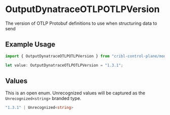 # OutputDynatraceOTLPOTLPVersion

The version of OTLP Protobuf definitions to use when structuring data to send

## Example Usage

```typescript
import { OutputDynatraceOTLPOTLPVersion } from "cribl-control-plane/models";

let value: OutputDynatraceOTLPOTLPVersion = "1.3.1";
```

## Values

This is an open enum. Unrecognized values will be captured as the `Unrecognized<string>` branded type.

```typescript
"1.3.1" | Unrecognized<string>
```
